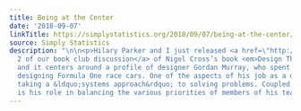 ```yaml
---
title: Being at the Center
date: '2018-09-07'
linkTitle: https://simplystatistics.org/2018/09/07/being-at-the-center/
source: Simply Statistics
description: "\n\n<p>Hilary Parker and I just released <a href=\"http://nssdeviations.com/64-book-club-part-2\">part
  2 of our book club discussion</a> of Nigel Cross’s book <em>Design Thinking</em>
  and it centers around a profile of designer Gordan Murray, who spent his career
  designing Formula One race cars. One of the aspects of his job as a designer is
  taking a &ldquo;systems approach&rdquo; to solving problems. Coupled with that approach
  is his role in balancing the various priorities of members of his team. "
---
```

